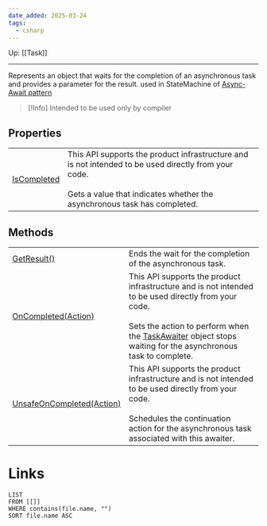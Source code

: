 ```yaml
---
date_added: 2025-03-24
tags:
  - csharp
---
```

Up: [[Task]]
___
Represents an object that waits for the completion of an asynchronous task and provides a parameter for the result. used in StateMachine of [Async-Await pattern](Async-Await%20pattern.md)


>[!Info]
> Intended to be used only by compiler

## Properties

|   |   |
|---|---|
|[IsCompleted](https://learn.microsoft.com/en-us/dotnet/api/system.runtime.compilerservices.taskawaiter-1.iscompleted?view=net-9.0#system-runtime-compilerservices-taskawaiter-1-iscompleted)|This API supports the product infrastructure and is not intended to be used directly from your code.<br><br>Gets a value that indicates whether the asynchronous task has completed.|

## Methods

|   |   |
|---|---|
|[GetResult()](https://learn.microsoft.com/en-us/dotnet/api/system.runtime.compilerservices.taskawaiter-1.getresult?view=net-9.0#system-runtime-compilerservices-taskawaiter-1-getresult)|Ends the wait for the completion of the asynchronous task.|
|[OnCompleted(Action)](https://learn.microsoft.com/en-us/dotnet/api/system.runtime.compilerservices.taskawaiter-1.oncompleted?view=net-9.0#system-runtime-compilerservices-taskawaiter-1-oncompleted\(system-action\))|This API supports the product infrastructure and is not intended to be used directly from your code.<br><br>Sets the action to perform when the [TaskAwaiter<TResult>](https://learn.microsoft.com/en-us/dotnet/api/system.runtime.compilerservices.taskawaiter-1?view=net-9.0) object stops waiting for the asynchronous task to complete.|
|[UnsafeOnCompleted(Action)](https://learn.microsoft.com/en-us/dotnet/api/system.runtime.compilerservices.taskawaiter-1.unsafeoncompleted?view=net-9.0#system-runtime-compilerservices-taskawaiter-1-unsafeoncompleted\(system-action\))|This API supports the product infrastructure and is not intended to be used directly from your code.<br><br>Schedules the continuation action for the asynchronous task associated with this awaiter.|
# Links
```dataview
LIST
FROM [[]]
WHERE contains(file.name, "")
SORT file.name ASC
```
